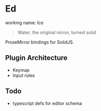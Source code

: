 # Ed

working name: Ice

> Water, the original mirror, turned solid

ProseMirror bindings for SolidJS.

## Plugin Architecture

- Keymap
- Input rules

## Todo

- typescript defs for editor schema
